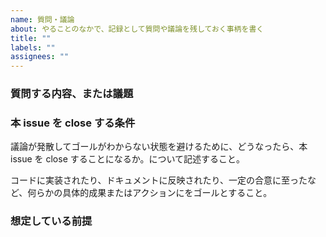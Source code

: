 ```yaml
---
name: 質問・議論
about: やることのなかで、記録として質問や議論を残しておく事柄を書く
title: ""
labels: ""
assignees: ""
---
```


### 質問する内容、または議題

### 本 issue を close する条件

議論が発散してゴールがわからない状態を避けるために、どうなったら、本 issue を close することになるか。について記述すること。

コードに実装されたり、ドキュメントに反映されたり、一定の合意に至ったなど、何らかの具体的成果またはアクションにをゴールとすること。

### 想定している前提
